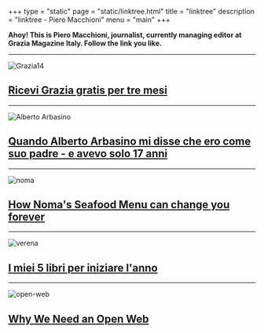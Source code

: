 +++
type = "static"
page = "static/linktree.html"
title = "linktree"
description = "linktree - Piero Macchioni"
menu = "main"
+++

__Ahoy! This is Piero Macchioni, journalist, currently managing editor at Grazia Magazine Italy. Follow the link you like.__


---

![Grazia14](https://macchioni.cc/images/grazia14.jpg)

## [Ricevi Grazia gratis per tre mesi](https://www.abbonamenti.it/r33213?check=B919D1DE5ACB810623E74B7489FC86E3&codiceOmaggio=203167150DCF80D6) 

---


![Alberto Arbasino](https://macchioni.cc/images/vault/arbasino.jpg)

## [Quando Alberto Arbasino mi disse che ero come suo padre - e avevo solo 17 anni](https://macchioni.cc/blog/2020-03-23-arbasino-mekong-stroncatura/)

---

![noma](https://macchioni.cc/images/vault/aoutnoma.jpg)

## [How Noma's Seafood Menu can change you forever](https://macchioni.cc/blog/2020-02-02-noma-seafood-menu-2020-can-change-you/)
---

![verena](https://macchioni.cc/images/vault/verena.jpg)

## [I miei 5 libri per iniziare l'anno](https://macchioni.cc/blog/2019-12-28-cinque-libri-leggere-2019/)

---

![open-web](https://macchioni.cc/images/vault/own.jpg)

## [Why We Need an Open Web](https://macchioni.cc/open-web/)